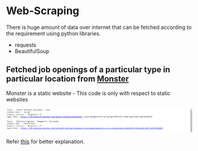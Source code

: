 # Web-Scraping
There is huge amount of data over internet that can be fetched according to the requirement using python libraries.

* requests
* BeautifulSoup

## Fetched job openings of a particular type in particular location from [Monster](https://www.monster.com/jobs/search/?q=Software_Developer&where=India)

Monster is a static website - This code is only with respect to static websites

![Final result will be](https://raw.githubusercontent.com/jinia-konar/Web-Scraping/master/Images/Output%20for%20static%20website.png)

Refer [this](https://realpython.com/beautiful-soup-web-scraper-python/) for better explanation.
